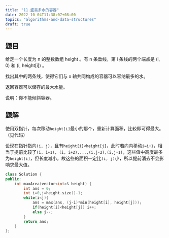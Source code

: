 ```yaml
---
title: "11.盛最多水的容器"
date: 2022-10-04T11:38:07+08:00
topics: "algorithms-and-data-structures"
draft: true
---
```


## 题目
给定一个长度为 n 的整数数组 height 。有 n 条垂线，第 i 条线的两个端点是 (i, 0) 和 (i, height[i]) 。

找出其中的两条线，使得它们与 x 轴共同构成的容器可以容纳最多的水。

返回容器可以储存的最大水量。

说明：你不能倾斜容器。

## 题解

使用双指针，每次移动`height[i]`最小的那个，重新计算面积，比较即可得最大。（见代码）

设现在指针指向`(i, j)`，且有`height[i]<height[j]`，此时若向内移动`i=i+1`，相当于提前比较了`(i, i+1), (i, i+2),...,(i,j-2),(i,j-1)`，这些值中高度最多为`height[i]`，但长度减小，故这些的面积一定比`(i, j)`小，所以提前消去不会影响求最大值。

```cpp
class Solution {
public:
    int maxArea(vector<int>& height) {
        int ans = 0;
        int i=0,j=height.size()-1;
        while(i<j){
            ans = max(ans, (j-i)*min(height[i], height[j]));
            if(height[i]<height[j]) i++;
            else j--;
        }
        return ans;
    }
};
```
